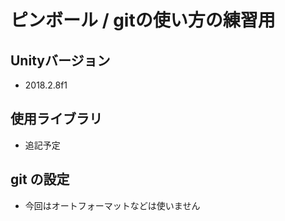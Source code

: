 # ピンボール / gitの使い方の練習用


## Unityバージョン
* 2018.2.8f1

## 使用ライブラリ
* 追記予定

## git の設定
* 今回はオートフォーマットなどは使いません

